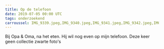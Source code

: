 ```yaml
---
title: Op de telefoon
date: 2019-07-05 00:00 UTC
tags: onderzoekend
carroussel: IMG_9339.jpeg,IMG_9340.jpeg,IMG_9341.jpeg,IMG_9342.jpeg,IMG_9343.jpeg,IMG_9344.jpeg,IMG_9347.jpeg,IMG_9348.jpeg
---
```

Bij Opa & Oma, na het eten. Hij wil nog even op mijn telefoon.
Deze keer geen collectie zwarte foto's


